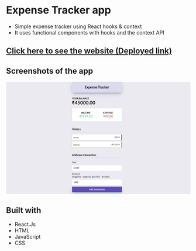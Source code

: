 # Expense Tracker app
- Simple expense tracker using React hooks & context
- It uses functional components with hooks and the context API


## [Click here to see the website (Deployed link)](https://expense-tracker-by-react.netlify.app/)

## Screenshots of the app
![](https://github.com/tarun10001/React-Projects/blob/main/expense-tracker-react/expense.png?raw=true)

## Built with 

- React.Js
- HTML
- JavaScript
- CSS
